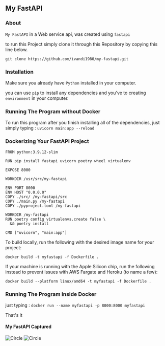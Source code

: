 ## My FastAPI

### About 
`My FastAPI` in a Web service api, was created using `fastapi` 

to run this Project simply clone it through this Repository by copying this line below.

```git clone https://github.com/ivandi1980/my-fastapi.git```

### Installation
Make sure you already have `Python` installed in your computer.

you can use `pip` to install any dependencies and you've to creating `environment` in your computer.

### Running The Program without Docker
To run this program after you finish installing all of the dependencies, just simply typing :
`uvicorn main:app --reload`

### Dockerizing Your FastAPI Project
```
FROM python:3.9.12-slim

RUN pip install fastapi uvicorn poetry wheel virtualenv

EXPOSE 8000

WORKDIR /usr/src/my-fastapi

ENV PORT 8000
ENV HOST "0.0.0.0"
COPY ./src/ /my-fastapi/src
COPY ./main.py /my-fastapi
COPY ./pyproject.toml /my-fastapi

WORKDIR /my-fastapi
RUN poetry config virtualenvs.create false \
  && poetry install

CMD ["uvicorn", "main:app"]
```
To build locally, run the following with the desired image name for your project:

`docker build -t myfastapi -f Dockerfile .`

If your machine is running with the Apple Silicon chip, run the following instead to prevent issues with AWS Fargate and Heroku (to name a few):

`docker build --platform linux/amd64 -t myfastapi -f Dockerfile .`

### Running The Program inside Docker 
just typing :
`docker run --name myfastapi -p 8000:8000 myfastapi`

That's it


#### My FastAPI Captured
![Circle](captured/redoc.png "Create New User")
![Circle](captured/swagger.png "Get All User")
